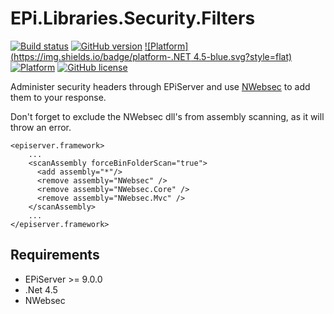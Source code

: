# EPi.Libraries.Security.Filters
[![Build status](https://ci.appveyor.com/api/projects/status/y9bs8noiso1y0n2x/branch/master?svg=true)](https://ci.appveyor.com/project/jstemerdink/epi-libraries-security-filters/branch/master)
[![GitHub version](https://badge.fury.io/gh/jstemerdink%2FEPi.Libraries.Security.Filters.svg)](http://badge.fury.io/gh/jstemerdink%2FEPi.Libraries.Security.Filters)
[![Platform](https://img.shields.io/badge/platform-.NET 4.5-blue.svg?style=flat)](https://msdn.microsoft.com/en-us/library/w0x726c2%28v=vs.110%29.aspx)
[![Platform](https://img.shields.io/badge/EPiServer-%208.0.0-orange.svg?style=flat)](http://world.episerver.com/cms/)
[![GitHub license](https://img.shields.io/badge/license-MIT%20license-blue.svg?style=flat)](LICENSE)

Administer security headers through EPiServer and use [NWebsec](https://github.com/NWebsec/NWebsec/wiki) to add them to your response.

Don't forget to exclude the NWebsec dll's from assembly scanning, as it will throw an error.

```
<episerver.framework>
    ...
    <scanAssembly forceBinFolderScan="true">
      <add assembly="*"/>
      <remove assembly="NWebsec" />
      <remove assembly="NWebsec.Core" />
      <remove assembly="NWebsec.Mvc" />
    </scanAssembly>
    ...
</episerver.framework>
```

## Requirements

* EPiServer >= 9.0.0
* .Net 4.5
* NWebsec